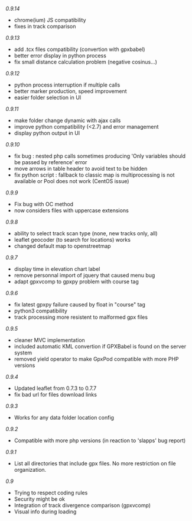 *0.9.14*
* chrome(ium) JS compatibility
* fixes in track comparison

*0.9.13*
* add .tcx files compatibility (convertion with gpxbabel)
* better error display in python process
* fix small distance calculation problem (negative cosinus...)

*0.9.12*
* python process interruption if multiple calls
* better marker production, speed improvement
* easier folder selection in UI

*0.9.11*
* make folder change dynamic with ajax calls
* improve python compatibility (<2.7) and error management
* display python output in UI

*0.9.10*
* fix bug : nested php calls sometimes producing 'Only variables should be passed by reference' error
* move arrows in table header to avoid text to be hidden
* fix python script : fallback to classic map is multiprocessing is not available or Pool does not work (CentOS issue)

*0.9.9*
* Fix bug with OC method
* now considers files with uppercase extensions

*0.9.8*
* ability to select track scan type (none, new tracks only, all)
* leaflet geocoder (to search for locations) works
* changed default map to openstreetmap

*0.9.7*
* display time in elevation chart label
* remove personnal import of jquery that caused menu bug
* adapt gpxvcomp to gpxpy problem with course tag

*0.9.6*
* fix latest gpxpy failure caused by float in "course" tag
* python3 compatibility
* track processing more resistent to malformed gpx files

*0.9.5*
* cleaner MVC implementation
* included automatic KML convertion if GPXBabel is found on the server system
* removed yield operator to make GpxPod compatible with more PHP versions

*0.9.4*
* Updated leaflet from 0.7.3 to 0.7.7
* fix bad url for files download links

*0.9.3*
* Works for any data folder location config

*0.9.2*
* Compatible with more php versions (in reaction to 'slapps' bug report)

*0.9.1*
* List all directories that include gpx files. No more restriction on file organization.

*0.9*
* Trying to respect coding rules
* Security might be ok
* Integration of track divergence comparison (gpxvcomp)
* Visual info during loading
